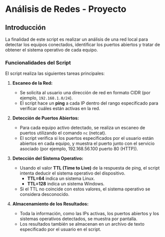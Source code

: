 # Análisis de Redes - Proyecto

## Introducción

La finalidad de este script es realizar un análisis de una red local para detectar los equipos conectados, identificar los puertos abiertos y tratar de obtener el sistema operativo de cada equipo.

### Funcionalidades del Script

El script realiza las siguientes tareas principales:

1. **Escaneo de la Red:**
   - Se solicita al usuario una dirección de red en formato CIDR (por ejemplo, `192.168.1.0/24`).
   - El script hace un **ping** a cada IP dentro del rango especificado para verificar cuáles están activas en la red.

2. **Detección de Puertos Abiertos:**
   - Para cada equipo activo detectado, se realiza un escaneo de puertos utilizando el comando `nc` (netcat).
   - El script verifica si los puertos especificados por el usuario están abiertos en cada equipo, y muestra el puerto junto con el servicio asociado (por ejemplo, 192.168.56.100 puerto 80 (HTTP)).

3. **Detección del Sistema Operativo:**
   - Usando el valor **TTL (Time to Live)** de la respuesta de ping, el script intenta deducir el sistema operativo del dispositivo.
     - **TTL=64** indica un sistema Linux.
     - **TTL=128** indica un sistema Windows.
   - Si el TTL no coincide con estos valores, el sistema operativo se considera desconocido.

4. **Almacenamiento de los Resultados:**
   - Toda la información, como las IPs activas, los puertos abiertos y los sistemas operativos detectados, se muestra por pantalla.
   - Los resultados también se almacenan en un archivo de texto especificado por el usuario en el script.






